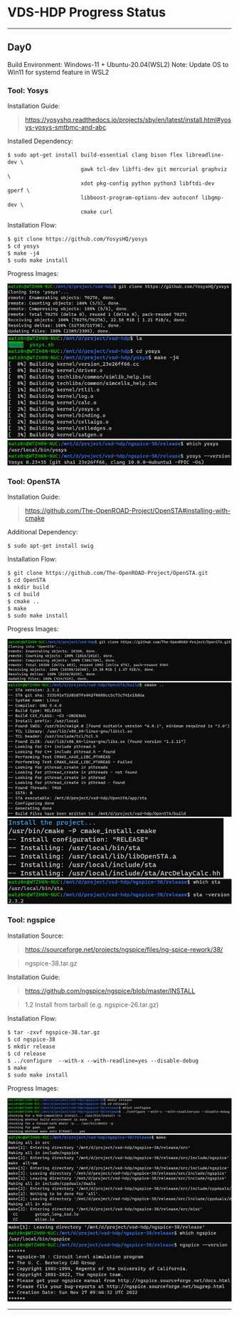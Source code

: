
# VDS-HDP Progress Status

------

## Day0

Build Environment: Windows-11 + Ubuntu-20.04(WSL2)
Note: Update OS to Win11 for systemd feature in WSL2

### Tool: Yosys

Installation Guide:
> https://yosyshq.readthedocs.io/projects/sby/en/latest/install.html#yosys-yosys-smtbmc-and-abc

Installed Dependency:
```
$ sudo apt-get install build-essential clang bison flex libreadline-dev \
                       gawk tcl-dev libffi-dev git mercurial graphviz   \
                       xdot pkg-config python python3 libftdi-dev gperf \
                       libboost-program-options-dev autoconf libgmp-dev \
                       cmake curl
```
Installation Flow:
```
$ git clone https://github.com/YosysHQ/yosys
$ cd yosys
$ make -j4
$ sudo make install
```

Progress Images:

![t1y1](images/day0-tool1-yosys1.png)
![t1y2](images/day0-tool1-yosys2.png)
![t1y3](images/day0-tool1-yosys3.png)

### Tool: OpenSTA

Installation Guide:
> https://github.com/The-OpenROAD-Project/OpenSTA#installing-with-cmake

Additional Dependency:
```
$ sudo apt-get install swig
```
Installation Flow:
```
$ git clone https://github.com/The-OpenROAD-Project/OpenSTA.git
$ cd OpenSTA
$ mkdir build
$ cd build
$ cmake ..
$ make
$ sudo make install
```

Progress Images:

![t2y1](images/day0-tool2-opensta1.png)
![t2y2](images/day0-tool2-opensta2.png)
![t2y3](images/day0-tool2-opensta3.png)
![t2y4](images/day0-tool2-opensta4.png)

### Tool: ngspice

Installation Source:
> https://sourceforge.net/projects/ngspice/files/ng-spice-rework/38/

> ngspice-38.tar.gz

Installation Guide:
> https://github.com/ngspice/ngspice/blob/master/INSTALL

> 1.2 Install from tarball (e.g. ngspice-26.tar.gz)

Installation Flow:
```
$ tar -zxvf ngspice-38.tar.gz
$ cd ngspice-38
$ mkdir release
$ cd release
$ ../configure  --with-x --with-readline=yes --disable-debug
$ make
$ sudo make install
```

Progress Images:

![t3y1](images/day0-tool3-ngspice1.png)
![t3y2](images/day0-tool3-ngspice2.png)
![t3y3](images/day0-tool3-ngspice3.png)

------
